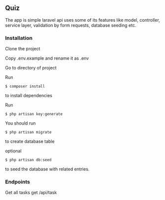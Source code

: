 ## Quiz
The app is simple laravel api uses some of its features like model, controller, service layer, validation by form requests, database seeding etc.

### Installation
Clone the project

Copy .env.example and rename it as .env

Go to directory of project

Run
```
$ composer install
```
to install dependencies

Run
```
$ php artisan key:generate
```

You should run
```
$ php artisan migrate
```
to create database table

optional
```
$ php artisan db:seed
```
to seed the database with related entries.

### Endpoints

Get all tasks
get /api/task


